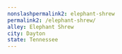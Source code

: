 ```yaml
---
﻿nonslashpermalink2: elephant-shrew
permalink2: /elephant-shrew/
alley: Elephant Shrew
city: Dayton
state: Tennessee
---
```

